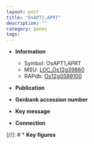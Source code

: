 ```yaml
---
layout: post
title: "OsAPT1,APRT"
description: ""
category: genes
tags: 
---
```


* **Information**  
    + Symbol: OsAPT1,APRT  
    + MSU: [LOC_Os12g39860](http://rice.uga.edu/cgi-bin/ORF_infopage.cgi?orf=LOC_Os12g39860)  
    + RAPdb: [Os12g0589100](http://rapdb.dna.affrc.go.jp/viewer/gbrowse_details/irgsp1?name=Os12g0589100)  

* **Publication**  

* **Genbank accession number**  

* **Key message**  

* **Connection**  

[//]: # * **Key figures**  


